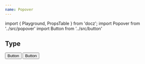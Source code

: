 ```yaml
---
name: Popover
---
```


import { Playground, PropsTable } from 'docz';
import Popover from '../src/popover'
import Button from '../src/button'


## Type

<Playground>
  <Popover><Popover.Content><Button>Button</Button></Popover.Content></Popover>
  <Popover.Content><Button>Button</Button></Popover.Content>
</Playground>